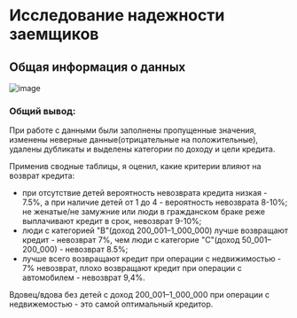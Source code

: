 # Исследование надежности заемщиков
## Общая информация о данных
![image](https://github.com/IT-DS-Alex/Portfolio/assets/140064630/7e034bf7-699e-4712-99bd-fdf3c6d29f9a)

### Общий вывод:

При работе с данными были заполнены пропущенные значения, изменены неверные данные(отрицательные на положительные), удалены дубликаты и выделены категории по доходу и цели кредита. 

Применив сводные таблицы, я оценил, какие критерии влияют на возврат кредита: 
* при отсутствие детей вероятность невозврата кредита низкая - 7.5%, а при наличие детей от 1 до 4 - вероятность невозврата 8-10%; не женатые/не замужние или люди в гражданском браке реже выплачивают кредит в срок, невозврат 9-10%;
* люди с категорией "В"(доход 200_001–1_000_000) лучше возвращают кредит - невозврат 7%, чем люди с категорие "С"(доход 50_001–200_000) - невозврат 8.5%; 
* лучше всего возвращают кредит при операции с недвижимостью - 7% невозврат, плохо возвращают кредит при операции с автомобилем - невозврат 9,4%. 

Вдовец/вдова без детей с доход 200_001–1_000_000 при операции с недвижемостью - это самой оптимальный кредитор.

